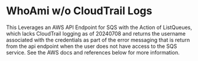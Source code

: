 # WhoAmi w/o CloudTrail Logs

This Leverages an AWS API Endpoint for SQS with the Action of ListQueues, which lacks CloudTrail logging as of 20240708 and returns the username associated with the credentials as part of the error messaging that is return from the api endpoint when the user does not have access to the SQS service. See the AWS docs and references below for more information.
